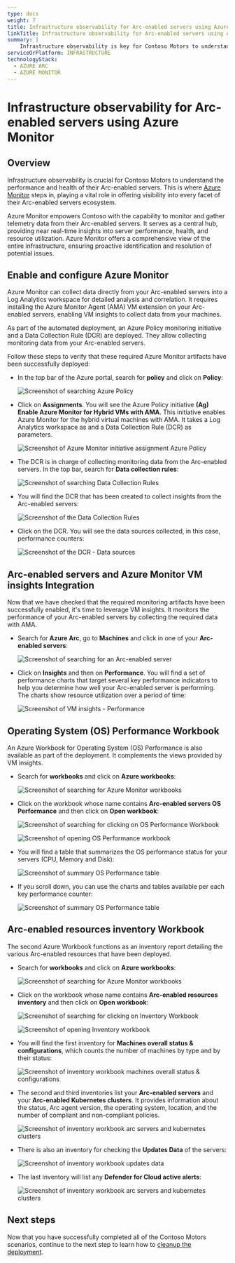 ```yaml
---
type: docs
weight: 7
title: Infrastructure observability for Arc-enabled servers using Azure Monitor
linkTitle: Infrastructure observability for Arc-enabled servers using Azure Monitor
summary: |
    Infrastructure observability is key for Contoso Motors to understand the performance and the health of their Arc-enabled servers. This is where Azure Monitor steps in, playing a crucial role in providing visibility into every aspect of their Arc-enabled servers ecosystem.
serviceOrPlatform: INFRASTRUCTURE
technologyStack:
  - AZURE ARC
  - AZURE MONITOR
---
```


# Infrastructure observability for Arc-enabled servers using Azure Monitor

## Overview

Infrastructure observability is crucial for Contoso Motors to understand the performance and health of their Arc-enabled servers. This is where [Azure Monitor](https://learn.microsoft.com/azure/cloud-adoption-framework/scenarios/hybrid/arc-enabled-servers/eslz-management-and-monitoring-arc-server) steps in, playing a vital role in offering visibility into every facet of their Arc-enabled servers ecosystem.

Azure Monitor empowers Contoso with the capability to monitor and gather telemetry data from their Arc-enabled servers. It serves as a central hub, providing near real-time insights into server performance, health, and resource utilization. Azure Monitor offers a comprehensive view of the entire infrastructure, ensuring proactive identification and resolution of potential issues.

## Enable and configure Azure Monitor

Azure Monitor can collect data directly from your Arc-enabled servers into a Log Analytics workspace for detailed analysis and correlation. It requires installing the Azure Monitor Agent (AMA) VM extension on your Arc-enabled servers, enabling VM insights to collect data from your machines.

As part of the automated deployment, an Azure Policy monitoring initiative and a Data Collection Rule (DCR) are deployed. They allow collecting monitoring data from your Arc-enabled servers.

Follow these steps to verify that these required Azure Monitor artifacts have been successfully deployed:

- In the top bar of the Azure portal, search for **policy** and click on **Policy**:

    ![Screenshot of searching Azure Policy](./img/search_policy.png)

- Click on **Assignments**. You will see the Azure Policy initiative **(Ag) Enable Azure Monitor for Hybrid VMs with AMA**. This initiative enables Azure Monitor for the hybrid virtual machines with AMA. It takes a Log Analytics workspace as and a Data Collection Rule (DCR) as parameters.

    ![Screenshot of Azure Monitor initiative assignment Azure Policy](./img/azure_monitor_initiative.png)

- The DCR is in charge of collecting monitoring data from the Arc-enabled servers. In the top bar, search for **Data collection rules**:

    ![Screenshot of searching Data Collection Rules](./img/search_dcr.png)

- You will find the DCR that has been created to collect insights from the Arc-enabled servers:

    ![Screenshot of the Data Collection Rules](./img/dcr_vmi.png)

- Click on the DCR. You will see the data sources collected, in this case, performance counters:

    ![Screenshot of the DCR - Data sources](./img/dcr_datasources.png)

## Arc-enabled servers and Azure Monitor VM insights Integration

Now that we have checked that the required monitoring artifacts have been successfully enabled, it's time to leverage VM insights. It monitors the performance of your Arc-enabled servers by collecting the required data with AMA.

- Search for **Azure Arc**, go to **Machines** and click in one of your **Arc-enabled servers**:

    ![Screenshot of searching for an Arc-enabled server](./img/search_arc_server.png)

- Click on **Insights** and then on **Performance**. You will find a set of performance charts that target several key performance indicators to help you determine how well your Arc-enabled server is performing. The charts show resource utilization over a period of time:

    ![Screenshot of VM insights - Performance](./img/vminsights_performance.png)

## Operating System (OS) Performance Workbook

An Azure Workbook for Operating System (OS) Performance is also available as part of the deployment. It complements the views provided by VM insights.

- Search for **workbooks** and click on **Azure workbooks**:

  ![Screenshot of searching for Azure Monitor workbooks](./img/search_workbooks.png)

- Click on the workbook whose name contains **Arc-enabled servers OS Performance** and then click on **Open workbook**:

  ![Screenshot of searching for clicking on OS Performance Workbook](./img/click_osworkbook.png)

  ![Screenshot of opening OS Performance workbook](./img/open_osworkbook.png)

- You will find a table that summarizes the OS performance status for your servers (CPU, Memory and Disk):
  
  ![Screenshot of summary OS Performance table](./img/summarize_osworkbook.png)

- If you scroll down, you can use the charts and tables available per each key performance counter:

  ![Screenshot of summary OS Performance table](./img/cpuusage_osworkbook.png)

## Arc-enabled resources inventory Workbook

The second Azure Workbook functions as an inventory report detailing the various Arc-enabled resources that have been deployed.

- Search for **workbooks** and click on **Azure workbooks**:

  ![Screenshot of searching for Azure Monitor workbooks](./img/search_workbooks.png)

- Click on the workbook whose name contains **Arc-enabled resources inventory** and then click on **Open workbook**:

  ![Screenshot of searching for clicking on Inventory Workbook](./img/click_inventoryworkbook.png)

  ![Screenshot of opening Inventory workbook](./img/open_inventoryworkbook.png)

- You will find the first inventory for **Machines overall status & configurations**, which counts the number of machines by type and by their status:

  ![Screenshot of inventory workbook machines overall status & configurations](./img/machinesoverall_inventoryworkbook.png)

- The second and third inventories list your **Arc-enabled servers** and your **Arc-enabled Kubernetes clusters**. It provides information about the status, Arc agent version, the operating system, location, and the number of compliant and non-compliant policies.

  ![Screenshot of inventory workbook arc servers and kubernetes clusters](./img/arcserverskubernetesclusters_inventoryworkbook.png)

- There is also an inventory for checking the **Updates Data** of the servers:

  ![Screenshot of inventory workbook updates data](./img/updatesdata_inventoryworkbook.png)

- The last inventory will list any **Defender for Cloud active alerts**:

  ![Screenshot of inventory workbook arc servers and kubernetes clusters](./img/defenderalerts_inventoryworkbook.png)

## Next steps

Now that you have successfully completed all of the Contoso Motors scenarios, continue to the next step to learn how to [cleanup the deployment](../cleanup/).
